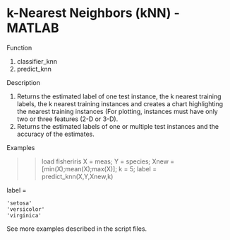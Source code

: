 # k-Nearest Neighbors (kNN) - MATLAB

Function 
1. classifier_knn 
2. predict_knn

Description 
1. Returns the estimated label of one test instance, the k nearest training labels, the k nearest training instances and creates a chart highlighting the nearest training instances (For plotting, instances must have only two or three features (2-D or 3-D).
2. Returns the estimated labels of one or multiple test instances and the accuracy of the estimates.

Examples
>> load fisheriris
>> X = meas;
>> Y = species;
>> Xnew = [min(X);mean(X);max(X)];
>> k = 5;
>> label = predict_knn(X,Y,Xnew,k)

label = 

    'setosa'
    'versicolor'
    'virginica'

See more examples described in the script files.
